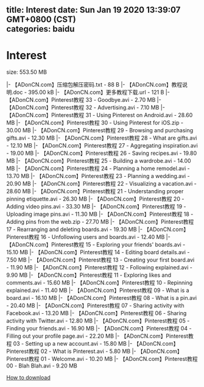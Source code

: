 
title: Interest
date: Sun Jan 19 2020 13:39:07 GMT+0800 (CST)    
categories: baidu
---

# Interest
size: 553.50 MB
 
 
|- 【ADonCN.com】压缩包解压密码.txt - 88 B
|- 【ADonCN.com】教程说明.doc - 395.00 kB
|- 【ADonCN.com】更多教程下载.url - 121 B
|- 【ADonCN.com】Pinterest教程 33 - Goodbye.avi - 2.70 MB
|- 【ADonCN.com】Pinterest教程 32 - Advertising.avi - 7.10 MB
|- 【ADonCN.com】Pinterest教程 31 - Using Pinterest on Android.avi - 28.60 MB
|- 【ADonCN.com】Pinterest教程 30 - Using Pinterest for iOS.zip - 30.00 MB
|- 【ADonCN.com】Pinterest教程 29 - Browsing and purchasing gifts.avi - 12.30 MB
|- 【ADonCN.com】Pinterest教程 28 - What are gifts.avi - 12.10 MB
|- 【ADonCN.com】Pinterest教程 27 - Aggregating inspiration.avi - 19.00 MB
|- 【ADonCN.com】Pinterest教程 26 - Saving recipes.avi - 19.80 MB
|- 【ADonCN.com】Pinterest教程 25 - Building a wardrobe.avi - 14.00 MB
|- 【ADonCN.com】Pinterest教程 24 - Planning a home remodel.avi - 13.70 MB
|- 【ADonCN.com】Pinterest教程 23 - Planning a wedding.avi - 20.90 MB
|- 【ADonCN.com】Pinterest教程 22 - Visualizing a vacation.avi - 28.60 MB
|- 【ADonCN.com】Pinterest教程 21 - Understanding proper pinning etiquette.avi - 26.30 MB
|- 【ADonCN.com】Pinterest教程 20 - Adding video pins.avi - 33.30 MB
|- 【ADonCN.com】Pinterest教程 19 - Uploading image pins.avi - 11.30 MB
|- 【ADonCN.com】Pinterest教程 18 - Adding pins from the web.zip - 27.70 MB
|- 【ADonCN.com】Pinterest教程 17 - Rearranging and deleting boards.avi - 19.30 MB
|- 【ADonCN.com】Pinterest教程 16 - Unfollowing users and boards.avi - 12.40 MB
|- 【ADonCN.com】Pinterest教程 15 - Exploring your friends' boards.avi - 15.10 MB
|- 【ADonCN.com】Pinterest教程 14 - Editing board details.avi - 7.50 MB
|- 【ADonCN.com】Pinterest教程 13 - Creating your first board.avi - 11.90 MB
|- 【ADonCN.com】Pinterest教程 12 - Following explained.avi - 9.90 MB
|- 【ADonCN.com】Pinterest教程 11 - Exploring likes and comments.avi - 15.60 MB
|- 【ADonCN.com】Pinterest教程 10 - Repinning explained.avi - 11.40 MB
|- 【ADonCN.com】Pinterest教程 09 - What is a board.avi - 16.10 MB
|- 【ADonCN.com】Pinterest教程 08 - What is a pin.avi - 20.40 MB
|- 【ADonCN.com】Pinterest教程 07 - Sharing activity with Facebook.avi - 13.20 MB
|- 【ADonCN.com】Pinterest教程 06 - Sharing activity with Twitter.avi - 12.80 MB
|- 【ADonCN.com】Pinterest教程 05 - Finding your friends.avi - 16.90 MB
|- 【ADonCN.com】Pinterest教程 04 - Filling out your profile page.avi - 22.20 MB
|- 【ADonCN.com】Pinterest教程 03 - Setting up a new account.avi - 15.80 MB
|- 【ADonCN.com】Pinterest教程 02 - What is Pinterest.avi - 5.80 MB
|- 【ADonCN.com】Pinterest教程 01 - Welcome.avi - 10.20 MB
|- 【ADonCN.com】Pinterest教程 00 - Blah Blah.avi - 9.20 MB

[How to download](https://bpcam.bemobtrk.com/go/2ceec3aa-1ca2-46d6-b9ff-aaa5c184517c?jno=4036)